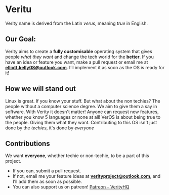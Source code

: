 # Veritu

  Verity name is derived from the Latin _verus_, meaning _true_ in English.

## Our Goal:
Verity aims to create a **fully customisable** operating system that gives people *what they want* and change the tech world for the **better**. If you have an idea or feature you want, make a pull request or email me at **elliott.kelly08@outlook.com**. I’ll implement it as soon as the OS is ready for it!
## How we will stand out
Linux is great. If you know your stuff. But what about the non techies? The people without a computer science degree. We aim to give them a say in software. With Verity it doesn't matter! Anyone can request new features, whether you know 5 languages or none at all! VerOS is about being true to the people. Giving them what they want. Contributing to this OS isn't just done by the _techies_, it's done by _everyone_
## Contributions
We want **everyone**, whether techie or non-techie, to be a part of this project. 

- If you can, submit a pull request.
- If not, email me your feature ideas at **verityproject@outlook.com**, and I’ll add them as soon as possible.
- You can also support us on patreon! [Patreon - VerityHQ](https://patreon.com/VerityHQ)
